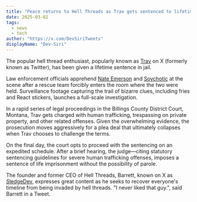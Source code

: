 ```yaml
---
title: "Peace returns to Hell Threads as Trav gets sentenced to lifetime imprisonment"
date: 2025-03-02
tags:
  - news
  - tech
author: "https://x.com/DevSiriTweets"
displayName: "Dev-Siri"
---
```


The popular hell thread enthusiast, popularly known as [Trav](https://x.com/techsavvytravvy) on X (formerly known as Twitter), has been given a lifetime sentence in jail.

Law enforcement officials apprehend [Nate Emerson](https://x.com/Nateemerson) and [Soychotic](https://x.com/soychotic) at the scene after a rescue team forcibly enters the room where the two were held. Surveillance footage capturing the trail of bizarre clues, including fries and React stickers, launches a full-scale investigation.

In a rapid series of legal proceedings in the Billings County District Court, Montana, Trav gets charged with human trafficking, trespassing on private property, and other related offenses. Given the overwhelming evidence, the prosecution moves aggressively for a plea deal that ultimately collapses when Trav chooses to challenge the terms.

On the final day, the court opts to proceed with the sentencing on an expedited schedule. After a brief hearing, the judge—citing statutory sentencing guidelines for severe human trafficking offenses, imposes a sentence of life imprisonment without the possibility of parole.

The founder and former CEO of Hell Threads, Barrett, known on X as [SledgeDev](https://x.com/Sledgedev), expresses great content as he seeks to recover everyone's timeline from being invaded by hell threads. "I never liked that guy.", said Barrett in a Tweet.

